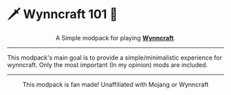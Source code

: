<br>
<h1>🗡️ Wynncraft 101 🏹</h1>

<center>A Simple modpack for playing <b><a href="https://wynncraft.com/">Wynncraft</a></b>.</center>

<hr>

<p>This modpack's main goal is to provide a simple/minimalistic experience for wynncraft. Only the most important (In my opinion) mods are included.</p>

<hr>

<center>This modpack is fan made! Unaffiliated with Mojang or Wynncraft<center>
